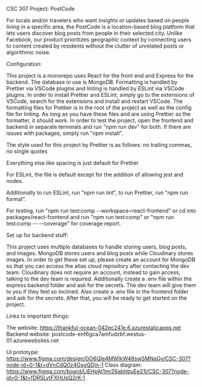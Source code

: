 CSC 307 Project: PostCode

For locals and/or travelers who want insights or updates based on people living in a specific area, the PostCode is a location-based blog platform that lets users discover blog posts from people in their selected city. Unlike Facebook, our product prioritizes geographic context by connecting users to content created by residents without the clutter of unrelated posts or algorithmic noise.

Configuration:

This project is a monorepo uses React for the front end and Express for the backend. The database in use is MongoDB. Formatting is handled by Prettier via VSCode plugins and linting is handled by ESLint via VSCode plugins. In order to install Prettier and ESLint, simply go to the extensions of VSCode, search for the extensions and install and restart VSCode. The formatting files for Prettier is in the root of the project as well as the config file for linting. As long as you have these files and are using Prettier as the formatter, it should work. In order to test the project, open the frontend and backend in separate terminals and run "npm run dev" for both. If there are issues with packages, simply run "npm install".

The style used for this project by Prettier is as follows: no trailing commas, no single quotes

Everything else like spacing is just default for Prettier

For ESLint, the file is default except for the addition of allowing jest and nodes.

Additionally to run ESLint, run "npm run lint", to run Prettier, run "npm run format".

For testing, run "npm run test:comp --workspace=react-frontend" or cd into packages/react-frontend and run "npm run test:comp" or "npm run test:comp -- --coverage" for coverage report.

Set up for backend stuff:

This project uses multiple databases to handle storing users, blog posts, and images. MongoDB stores users and blog posts while Cloudinary stores images. In order to get these set up, please create an account for MongoDB so that you can access the atlas cloud repository after contacting the dev team. Cloudinary does not require an account, instead to gain access, talking to the dev team is required. Additionally create a .env file within the express backend folder and ask for the secrets. The dev team will give them to you if they feel so inclined. Also create a .env file in the frontend folder and ask for the secrets. After that, you will be ready to get started on the project.

Links to important things:

The website: https://thankful-ocean-042ec241e.6.azurestaticapps.net
Backend website: postcode-enf6gca7amfudzbf.westus-01.azurewebsites.net

UI prototype: https://www.figma.com/design/GO6QIe4MWIkW48swSMNaGy/CSC-307?node-id=0-1&t=dVnCdQ0z4GsgQDjn-1
Class diagram: https://www.figma.com/board/LiEHpAt1mrZ6abhbuEe21l/CSC-307?node-id=0-1&t=fDRSLvtFXHUsQ2rK-1
